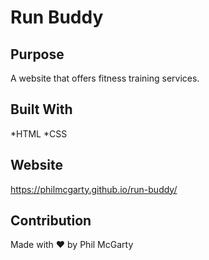 # Run Buddy

## Purpose
A website that offers fitness training services.

## Built With
*HTML
*CSS

## Website
https://philmcgarty.github.io/run-buddy/

## Contribution
Made with ❤️ by Phil McGarty
